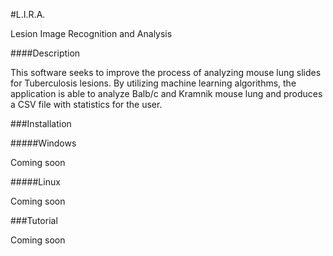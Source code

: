 #L.I.R.A.

Lesion Image Recognition and Analysis

 ####Description
 
 This software seeks to improve the process of analyzing mouse lung slides for Tuberculosis lesions. By utilizing machine learning algorithms, the application is able to analyze Balb/c and Kramnik mouse lung and produces a CSV file with statistics for the user.
 
 ###Installation
 
 #####Windows
 
 Coming soon

 #####Linux
 
 Coming soon
 
 ###Tutorial
 
 Coming soon